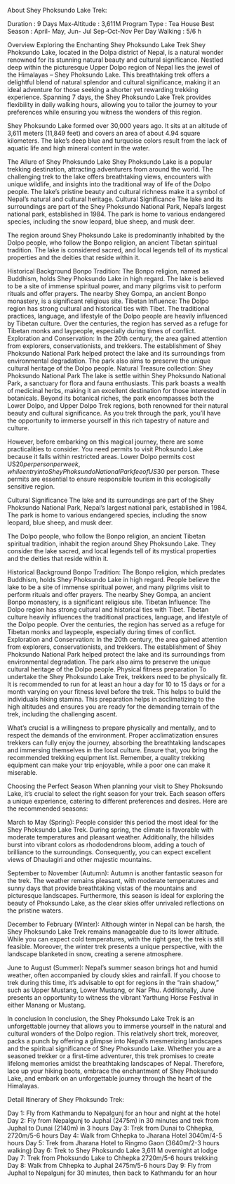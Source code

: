 About Shey Phoksundo Lake Trek:

Duration : 9 Days
Max-Altitude : 3,611M
Program Type : Tea House
Best Season : April- May, Jun- Jul Sep-Oct-Nov
Per Day Walking : 5/6 h

Overview
Exploring the Enchanting Shey Phoksundo Lake Trek
Shey Phoksundo Lake, located in the Dolpa district of Nepal, is a natural wonder renowned for its stunning natural beauty and cultural significance. Nestled deep within the picturesque Upper Dolpo region of Nepal lies the jewel of the Himalayas – Shey Phoksundo Lake. This breathtaking trek offers a delightful blend of natural splendor and cultural significance, making it an ideal adventure for those seeking a shorter yet rewarding trekking experience. Spanning 7 days, the Shey Phoksundo Lake Trek provides flexibility in daily walking hours, allowing you to tailor the journey to your preferences while ensuring you witness the wonders of this region.

Shey Phoksundo Lake formed over 30,000 years ago. It sits at an altitude of 3,611 meters (11,849 feet) and covers an area of about 4.94 square kilometers. The lake’s deep blue and turquoise colors result from the lack of aquatic life and high mineral content in the water.

The Allure of Shey Phoksundo Lake
Shey Phoksundo Lake is a popular trekking destination, attracting adventurers from around the world. The challenging trek to the lake offers breathtaking views, encounters with unique wildlife, and insights into the traditional way of life of the Dolpo people. The lake’s pristine beauty and cultural richness make it a symbol of Nepal’s natural and cultural heritage.
Cultural Significance
The lake and its surroundings are part of the Shey Phoksundo National Park, Nepal’s largest national park, established in 1984. The park is home to various endangered species, including the snow leopard, blue sheep, and musk deer.

The region around Shey Phoksundo Lake is predominantly inhabited by the Dolpo people, who follow the Bonpo religion, an ancient Tibetan spiritual tradition. The lake is considered sacred, and local legends tell of its mystical properties and the deities that reside within it.

Historical Background
Bonpo Tradition: The Bonpo religion, named as Buddhism, holds Shey Phoksundo Lake in high regard. The lake is believed to be a site of immense spiritual power, and many pilgrims visit to perform rituals and offer prayers. The nearby Shey Gompa, an ancient Bonpo monastery, is a significant religious site.
Tibetan Influence: The Dolpo region has strong cultural and historical ties with Tibet. The traditional practices, language, and lifestyle of the Dolpo people are heavily influenced by Tibetan culture. Over the centuries, the region has served as a refuge for Tibetan monks and laypeople, especially during times of conflict.
Exploration and Conservation: In the 20th century, the area gained attention from explorers, conservationists, and trekkers. The establishment of Shey Phoksundo National Park helped protect the lake and its surroundings from environmental degradation. The park also aims to preserve the unique cultural heritage of the Dolpo people.
Natural Treasure collection: Shey Phoksundo National Park
The lake is settle within Shey Phoksundo National Park, a sanctuary for flora and fauna enthusiasts. This park boasts a wealth of medicinal herbs, making it an excellent destination for those interested in botanicals. Beyond its botanical riches, the park encompasses both the Lower Dolpo, and Upper Dolpo Trek regions, both renowned for their natural beauty and cultural significance. As you trek through the park, you’ll have the opportunity to immerse yourself in this rich tapestry of nature and culture.

However, before embarking on this magical journey, there are some practicalities to consider. You need permits to visit Phoksundo Lake because it falls within restricted areas. Lower Dolpo permits cost US$20 per person per week, while entry into Shey Phoksundo National Park fee of US$30 per person. These permits are essential to ensure responsible tourism in this ecologically sensitive region.

Cultural Significance
The lake and its surroundings are part of the Shey Phoksundo National Park, Nepal’s largest national park, established in 1984. The park is home to various endangered species, including the snow leopard, blue sheep, and musk deer.

The Dolpo people, who follow the Bonpo religion, an ancient Tibetan spiritual tradition, inhabit the region around Shey Phoksundo Lake. They consider the lake sacred, and local legends tell of its mystical properties and the deities that reside within it.

Historical Background
Bonpo Tradition: The Bonpo religion, which predates Buddhism, holds Shey Phoksundo Lake in high regard. People believe the lake to be a site of immense spiritual power, and many pilgrims visit to perform rituals and offer prayers. The nearby Shey Gompa, an ancient Bonpo monastery, is a significant religious site.
Tibetan Influence: The Dolpo region has strong cultural and historical ties with Tibet. Tibetan culture heavily influences the traditional practices, language, and lifestyle of the Dolpo people. Over the centuries, the region has served as a refuge for Tibetan monks and laypeople, especially during times of conflict.
Exploration and Conservation: In the 20th century, the area gained attention from explorers, conservationists, and trekkers. The establishment of Shey Phoksundo National Park helped protect the lake and its surroundings from environmental degradation. The park also aims to preserve the unique cultural heritage of the Dolpo people.
Physical fitness preparation
To undertake the Shey Phoksundo Lake Trek, trekkers need to be physically fit. It is recommended to run for at least an hour a day for 10 to 15 days or for a month varying on your fitness level before the trek. This helps to build the individuals hiking stamina. This preparation helps in acclimatizing to the high altitudes and ensures you are ready for the demanding terrain of the trek, including the challenging ascent.

What’s crucial is a willingness to prepare physically and mentally, and to respect the demands of the environment. Proper acclimatization ensures trekkers can fully enjoy the journey, absorbing the breathtaking landscapes and immersing themselves in the local culture. Ensure that, you bring the recommended trekking equipment list. Remember, a quality trekking equipment can make your trip enjoyable, while a poor one can make it miserable.

Choosing the Perfect Season
When planning your visit to Shey Phoksundo Lake, it’s crucial to select the right season for your trek. Each season offers a unique experience, catering to different preferences and desires. Here are the recommended seasons:

March to May (Spring): People consider this period the most ideal for the Shey Phoksundo Lake Trek. During spring, the climate is favorable with moderate temperatures and pleasant weather. Additionally, the hillsides burst into vibrant colors as rhododendrons bloom, adding a touch of brilliance to the surroundings. Consequently, you can expect excellent views of Dhaulagiri and other majestic mountains.

September to November (Autumn): Autumn is another fantastic season for the trek. The weather remains pleasant, with moderate temperatures and sunny days that provide breathtaking vistas of the mountains and picturesque landscapes. Furthermore, this season is ideal for exploring the beauty of Phoksundo Lake, as the clear skies offer unrivaled reflections on the pristine waters.

December to February (Winter): Although winter in Nepal can be harsh, the Shey Phoksundo Lake Trek remains manageable due to its lower altitude. While you can expect cold temperatures, with the right gear, the trek is still feasible. Moreover, the winter trek presents a unique perspective, with the landscape blanketed in snow, creating a serene atmosphere.

June to August (Summer): Nepal’s summer season brings hot and humid weather, often accompanied by cloudy skies and rainfall. If you choose to trek during this time, it’s advisable to opt for regions in the “rain shadow,” such as Upper Mustang, Lower Mustang, or Nar Phu. Additionally, June presents an opportunity to witness the vibrant Yarthung Horse Festival in either Manang or Mustang.

In conclusion
In conclusion, the Shey Phoksundo Lake Trek is an unforgettable journey that allows you to immerse yourself in the natural and cultural wonders of the Dolpo region. This relatively short trek, moreover, packs a punch by offering a glimpse into Nepal’s mesmerizing landscapes and the spiritual significance of Shey Phoksundo Lake. Whether you are a seasoned trekker or a first-time adventurer, this trek promises to create lifelong memories amidst the breathtaking landscapes of Nepal. Therefore, lace up your hiking boots, embrace the enchantment of Shey Phoksundo Lake, and embark on an unforgettable journey through the heart of the Himalayas.

Detail Itinerary of Shey Phoksundo Trek:

Day 1: Fly from Kathmandu to Nepalgunj for an hour and night at the hotel
Day 2: Fly from Nepalgunj to Juphal (2475m) in 30 minutes and trek from Juphal to Dunai (2140m) in 3 hours
Day 3: Trek from Dunai to Chhepka, 2720m/5-6 hours
Day 4: Walk from Chhepka to Jharana Hotel 3040m/4-5 hours
Day 5: Trek from Jharana Hotel to Ringmo Gaon (3640m/2-3 hours walking)
Day 6: Trek to Shey Phoksundo Lake 3,611 M overnight at lodge  
 Day 7: Trek from Phoksundo Lake to Chhepka 2720m/5-6 hours trekking
Day 8: Walk from Chhepka to Juphal 2475m/5-6 hours
Day 9: Fly from Juphal to Nepalgunj for 30 minutes, then back to Kathmandu for an hour
